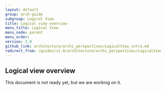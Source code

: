 ```yaml
---
layout: default
group: arch-guide
subgroup: Logical View
title: Logical view overview
menu_title: Logical View
menu_node: parent
menu_order:
version: 2.0
github_link: architecture/archi_perspectives/LogicalView_intro.md
redirect_from: /guides/v1.0/architecture/archi_perspectives/LogicalView_intro.html
---
```


## Logical view overview

This document is not ready yet, but we are working on it.
